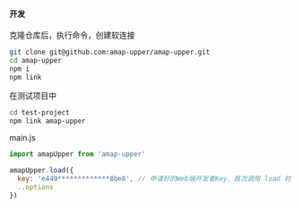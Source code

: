 #### 开发

克隆仓库后，执行命令，创建软连接
```sh
git clone git@github.com:amap-upper/amap-upper.git
cd amap-upper
npm i
npm link
```

在测试项目中
```sh
cd test-project
npm link amap-upper
```

main.js
```javascript
import amapUpper from 'amap-upper'

amapUpper.load({
  key: 'e449*************8be8', // 申请好的Web端开发者Key，首次调用 load 时必填
  ..options  
})
```
